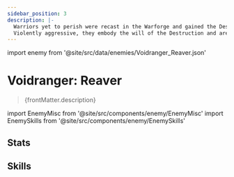 ```yaml
---
sidebar_position: 3
description: |-
  Warriors yet to perish were recast in the Warforge and gained the Destruction's power. Antimatter completes their bodies and negative particles reverberate throughout their forms.
  Violently aggressive, they embody the will of the Destruction and are basic combat units of the Antimatter Legion, acting only according to their destructive instincts.
---
```


import enemy from '@site/src/data/enemies/Voidranger_Reaver.json'

# Voidranger: Reaver
<blockquote>{frontMatter.description}</blockquote>

import EnemyMisc from '@site/src/components/enemy/EnemyMisc'
import EnemySkills from '@site/src/components/enemy/EnemySkills'

## Stats

<EnemyMisc enemy={enemy} variant={0} />

## Skills

<EnemySkills enemy={enemy} variant={0} />
